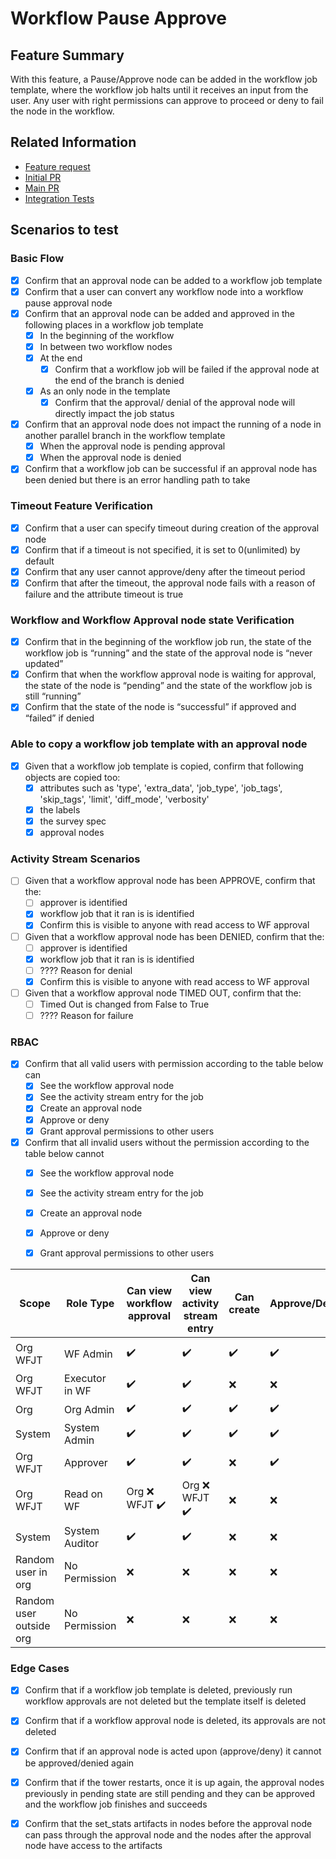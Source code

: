# Workflow Pause Approve

## Feature Summary
With this feature, a Pause/Approve node can be added in the workflow job template, where the workflow job halts until it receives an input from the user.
Any user with right permissions can approve to proceed or deny to fail the node in the workflow.

## Related Information
* [Feature request](https://github.com/ansible/awx/issues/1206)
* [Initial PR](https://github.com/ansible/awx/pull/2352)
* [Main PR](https://github.com/ansible/awx/pull/3801)
* [Integration Tests](https://github.com/ansible/tower-qa/pull/3801)

## Scenarios to test

### Basic Flow

- [x] Confirm that an approval node can be added to a workflow job template
- [x] Confirm that a user can convert any workflow node into a workflow pause approval node
- [x] Confirm that an approval node can be added and approved in the following places in a workflow job template
    - [x] In the beginning of the workflow
    - [x] In between two workflow nodes
    - [x] At the end
        - [x] Confirm that a workflow job will be failed if the approval node at the end of the branch is denied
    - [x] As an only node in the template
        - [x] Confirm that the approval/ denial of the approval node will directly impact the job status
- [x] Confirm that an approval node does not impact the running of a node in another parallel branch in the workflow template
    - [x] When the approval node is pending approval
    - [x] When the approval node is denied
- [x] Confirm that a workflow job can be successful if an approval node has been denied but there is an error handling path to take

### Timeout Feature Verification

- [x] Confirm that a user can specify timeout during creation of the approval node
- [x] Confirm that if a timeout is not specified, it is set to 0(unlimited) by default
- [x] Confirm that any user cannot approve/deny after the timeout period
- [x] Confirm that after the timeout, the approval node fails with a reason of failure and the attribute timeout is true

### Workflow and Workflow Approval node state Verification

- [x] Confirm that in the beginning of the workflow job run, the state of the workflow job is “running” and the state of the approval node is “never updated”
- [x] Confirm that when the workflow approval node is waiting for approval, the state of the node is “pending” and the state of the workflow job is still “running”
- [x] Confirm that the state of the node is “successful” if approved and “failed” if denied

### Able to copy a workflow job template with an approval node

- [x] Given that a workflow job template is copied, confirm that following objects are copied too:
    - [x] attributes such as 'type', 'extra_data', 'job_type', 'job_tags', 'skip_tags', 'limit', 'diff_mode', 'verbosity'
    - [x] the labels
    - [x] the survey spec
    - [x] approval nodes

### Activity Stream Scenarios

- [ ] Given that a workflow approval node has been APPROVE, confirm that the:
    - [ ] approver is identified
    - [x] workflow job that it ran is is identified
    - [x] Confirm this is visible to anyone with read access to WF approval
- [ ] Given that a workflow approval node has been DENIED, confirm that the:
    - [ ] approver is identified
    - [x] workflow job that it ran is is identified
    - [ ] ???? Reason for denial
    - [x] Confirm this is visible to anyone with read access to WF approval
- [ ] Given that a workflow approval node TIMED OUT, confirm that the:
    - [ ] Timed Out is changed from False to True
    - [ ] ???? Reason for failure

### RBAC

- [x] Confirm that all valid users with permission according to the table below can
    - [x] See the workflow approval node
    - [x] See the activity stream entry for the job
    - [x] Create an approval node
    - [x] Approve or deny
    - [x] Grant approval permissions to other users
- [x] Confirm that all invalid users without the permission according to the table below cannot
    - [x] See the workflow approval node
    - [x] See the activity stream entry for the job
    - [x] Create an approval node
    - [x] Approve or deny
    - [x] Grant approval permissions to other users


| Scope  | Role Type | Can view workflow approval  | Can view activity stream entry | Can create  | Approve/Deny |Grant approval  |
| ------------- | ------------- | ------------- | ------------- | ------------- | ------------- | ------------- |
| Org <br> WFJT | WF Admin | ✔️ | ✔️ | ✔️ | ✔️ | Org ❌ <br> WFJT ✔️ |
| Org <br> WFJT | Executor in WF | ✔️ | ✔️ | ❌ | ❌ | ❌ |
| Org | Org Admin | ✔️ | ✔️ | ✔️ | ✔️ | ✔️ |
| System | System Admin | ✔️ | ✔️ | ✔️ | ✔️ | ✔️ |
| Org <br> WFJT | Approver | ✔️ | ✔️ | ❌️ | ✔️ | ❌ |
| Org <br> WFJT | Read on WF | Org ❌ <br> WFJT ✔️ | Org ❌ <br> WFJT ✔️ | ❌ | ❌ | ❌ |
| System | System Auditor | ✔️ | ✔️ | ❌ | ❌ | ❌ |
| Random user in org | No Permission | ❌ | ❌ | ❌ | ❌ | ❌ |
| Random user outside org | No Permission | ❌ | ❌ | ❌ | ❌ | ❌ |

### Edge Cases

- [x] Confirm that if a workflow job template is deleted, previously run workflow approvals are not deleted but the template itself is deleted
- [x] Confirm that if a workflow approval node is deleted, its approvals are not deleted
- [x] Confirm that if an approval node is acted upon (approve/deny) it cannot be approved/denied again
- [x] Confirm that if the tower restarts, once it is up again, the approval nodes previously in pending state are still pending and they can be approved and the workflow job finishes and succeeds
- [x] Confirm that the set_stats artifacts in nodes before the approval node can pass through the approval node and the nodes after the approval node have access to the artifacts

